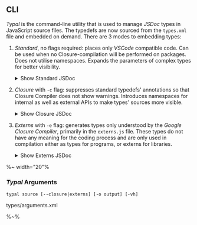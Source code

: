 ## CLI

_Typal_ is the command-line utility that is used to manage _JSDoc_ types in JavaScript source files. The typedefs are now sourced from the `types.xml` file and embedded on demand. There are 3 modes to embedding types:

1. *Standard*, no flags required: places only _VSCode_ compatible code. Can be used when no Closure-compilation will be performed on packages. Does not utilise namespaces. Expands the parameters of complex types for better visibility.
    <details>
    <summary>Show Standard JSDoc</summary>

    %!FORK-js depack/bin/typal example/cli/standard.js -o -%
    </details>
1. *Closure* with `-c` flag: suppresses standard typedefs' annotations so that Closure Compiler does not show warnings. Introduces namespaces for internal as well as external APIs to make types' sources more visible.
    <details>
    <summary>Show Closure JSDoc</summary>

    %!FORK-js depack/bin/typal example/cli/closure.js -c -o -%
    </details>
1. *Externs* with `-e` flag: generates types only understood by the _Google Closure Compiler_, primarily in the `externs.js` file. These types do not have any meaning for the coding process and are only used in compilation either as types for programs, or externs for libraries.
    <details>
    <summary>Show Externs JSDoc</summary>

    %!FORK-js depack/bin/typal example/cli/externs.js -e -o -%
    </details>

%~ width="20"%

### _Typal_ Arguments

`typal source [--closure|externs] [-o output] [-vh]`

<argufy>types/arguments.xml</argufy>

%~%